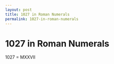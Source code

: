 ```yaml
---
layout: post
title: 1027 in Roman Numerals
permalink: 1027-in-roman-numerals
---
```


# 1027 in Roman Numerals

1027 = MXXVII

